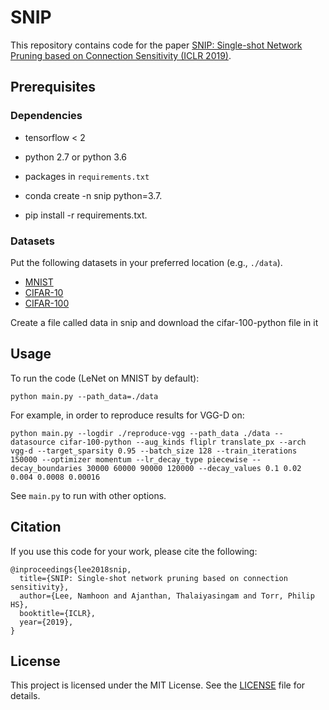 # SNIP
This repository contains code for the paper [SNIP: Single-shot Network Pruning based on Connection Sensitivity (ICLR 2019)](https://arxiv.org/abs/1810.02340).

## Prerequisites

### Dependencies
* tensorflow < 2
* python 2.7 or python 3.6
* packages in `requirements.txt`

* conda create -n snip python=3.7.
* pip install -r requirements.txt.
### Datasets
Put the following datasets in your preferred location (e.g., `./data`).
* [MNIST](http://yann.lecun.com/exdb/mnist/)
* [CIFAR-10](https://www.cs.toronto.edu/~kriz/cifar.html)
* [CIFAR-100](https://www.cs.toronto.edu/~kriz/cifar.html)

Create a file called data in snip and download the cifar-100-python file in it
## Usage
To run the code (LeNet on MNIST by default):
```
python main.py --path_data=./data
```
For example, in order to reproduce results for VGG-D on:
```
python main.py --logdir ./reproduce-vgg --path_data ./data --datasource cifar-100-python --aug_kinds fliplr translate_px --arch vgg-d --target_sparsity 0.95 --batch_size 128 --train_iterations 150000 --optimizer momentum --lr_decay_type piecewise --decay_boundaries 30000 60000 90000 120000 --decay_values 0.1 0.02 0.004 0.0008 0.00016
```
See `main.py` to run with other options.

## Citation
If you use this code for your work, please cite the following:
```
@inproceedings{lee2018snip,
  title={SNIP: Single-shot network pruning based on connection sensitivity},
  author={Lee, Namhoon and Ajanthan, Thalaiyasingam and Torr, Philip HS},
  booktitle={ICLR},
  year={2019},
}
```

## License
This project is licensed under the MIT License.
See the [LICENSE](https://github.com/namhoonlee/snip-public/blob/master/LICENSE) file for details.
